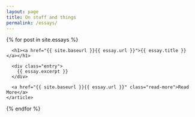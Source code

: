 ```yaml
---
layout: page
title: On stuff and things
permalink: /essays/
---
```


<div class="essays">
  {% for post in site.essays %}
    <article class="essay">

      <h1><a href="{{ site.baseurl }}{{ essay.url }}">{{ essay.title }}</a></h1>

      <div class="entry">
        {{ essay.excerpt }}
      </div>

      <a href="{{ site.baseurl }}{{ essay.url }}" class="read-more">Read More</a>
    </article>
  {% endfor %}
</div>
